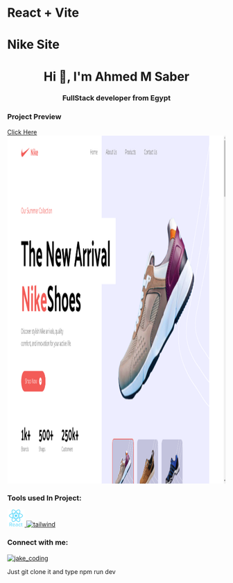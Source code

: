 # React + Vite
# Nike Site



<h1 align="center">Hi 👋, I'm Ahmed M Saber</h1>
<h3 align="center">FullStack developer from Egypt</h3>

<h3 align="left">Project Preview </h3>
<a href="https://ahmedmsaber.github.io/Nike"target="blank"> Click Here </a>

<img align="center" src="./site.png" alt="jake_coding" height="800" width="800" />


<h3 align="left"> Tools used In Project:</h3>
<p align="left">  <a href="https://reactjs.org/" target="_blank" rel="noreferrer"> <img src="https://raw.githubusercontent.com/devicons/devicon/master/icons/react/react-original-wordmark.svg" alt="react" width="40" height="40"/> </a> <a href="https://tailwindcss.com/" target="_blank" rel="noreferrer"> <img src="https://www.vectorlogo.zone/logos/tailwindcss/tailwindcss-icon.svg" alt="tailwind" width="40" height="40"/> </a> </p>



<h3 align="left">Connect with me:</h3>
<p align="left">
<a href="https://instagram.com/jake_coding" target="blank"><img align="center" src="https://raw.githubusercontent.com/rahuldkjain/github-profile-readme-generator/master/src/images/icons/Social/instagram.svg" alt="jake_coding" height="30" width="40" /></a>
</p>

<p> Just git clone it and type npm run dev </p>

